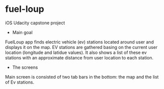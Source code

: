 # fuel-loup
iOS Udacity capstone project

- Main goal

FuelLoup app finds electric vehicle (ev) stations located around user and displays it on the map. EV stations are gathered basing on the current user location (longitude and latidue values). It also shows a list of these ev stations with an approximate distance from user location to each station.

- The screens

Main screen is consisted of two tab bars in the bottom: the map and the list of Ev stations.
